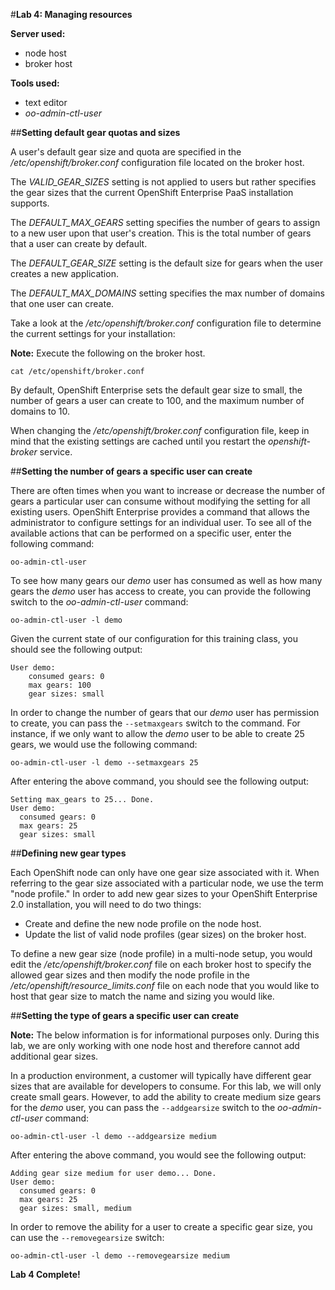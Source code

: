 #**Lab 4: Managing resources**

**Server used:**

* node host
* broker host

**Tools used:**

* text editor
* *oo-admin-ctl-user*

##**Setting default gear quotas and sizes**

A user's default gear size and quota are specified in the */etc/openshift/broker.conf* configuration file located on the broker host.

The *VALID_GEAR_SIZES* setting is not applied to users but rather specifies the gear sizes that the current OpenShift Enterprise PaaS installation supports.

The *DEFAULT_MAX_GEARS* setting specifies the number of gears to assign to a new user upon that user's creation.  This is the total number of gears that a user can create by default.

The *DEFAULT_GEAR_SIZE* setting is the default size for gears when the user creates a new application.

The *DEFAULT_MAX_DOMAINS* setting specifies the max number of domains that one user can create.

Take a look at the  */etc/openshift/broker.conf* configuration file to determine the current settings for your installation:

**Note:** Execute the following on the broker host.

	cat /etc/openshift/broker.conf

By default, OpenShift Enterprise sets the default gear size to small, the number of gears a user can create to 100, and the maximum number of domains to 10.

When changing the */etc/openshift/broker.conf* configuration file, keep in mind that the existing settings are cached until you restart the *openshift-broker* service.

##**Setting the number of gears a specific user can create**

There are often times when you want to increase or decrease the number of gears a particular user can consume without modifying the setting for all existing users.  OpenShift Enterprise provides a command that allows the administrator to configure settings for an individual user.  To see all of the available actions that can be performed on a specific user, enter the following command:

	oo-admin-ctl-user

To see how many gears our *demo* user has consumed as well as how many gears the *demo* user has access to create, you can provide the following switch to the *oo-admin-ctl-user* command:

	oo-admin-ctl-user -l demo

Given the current state of our configuration for this training class, you should see the following output:

	User demo:
	    consumed gears: 0
	    max gears: 100
	    gear sizes: small

In order to change the number of gears that our *demo* user has permission to create, you can pass the `--setmaxgears` switch to the command.  For instance, if we only want to allow the *demo* user to be able to create 25 gears, we would use the following command:

	oo-admin-ctl-user -l demo --setmaxgears 25

After entering the above command, you should see the following output:

 	Setting max_gears to 25... Done.
 	User demo:
 	  consumed gears: 0
 	  max gears: 25
 	  gear sizes: small


##**Defining new gear types**

Each OpenShift node can only have one gear size associated with it.  When referring to the gear size associated with a particular node, we use the term "node profile." In order to add new gear sizes to your OpenShift Enterprise 2.0 installation, you will need to do two things:

* Create and define the new node profile on the node host.
* Update the list of valid node profiles (gear sizes) on the broker host.

To define a new gear size (node profile) in a multi-node setup, you would edit the */etc/openshift/broker.conf* file on each broker host to specify the allowed gear sizes and then modify the node profile in the */etc/openshift/resource_limits.conf* file on each node that you would like to host that gear size to match the name and sizing you would like.

##**Setting the type of gears a specific user can create**

**Note:** The below information is for informational purposes only.  During this lab, we are only working with one node host and therefore cannot add additional gear sizes.

In a production environment, a customer will typically have different gear sizes that are available for developers to consume.  For this lab, we will only create small gears.  However, to add the ability to create medium size gears for the *demo* user, you can pass the `--addgearsize` switch to the *oo-admin-ctl-user* command:

	oo-admin-ctl-user -l demo --addgearsize medium

After entering the above command, you would see the following output:

	Adding gear size medium for user demo... Done.
	User demo:
	  consumed gears: 0
	  max gears: 25
	  gear sizes: small, medium

In order to remove the ability for a user to create a specific gear size, you can use the `--removegearsize` switch:

	oo-admin-ctl-user -l demo --removegearsize medium



**Lab 4 Complete!**
<!--BREAK-->

